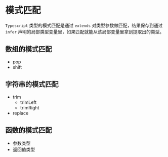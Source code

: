 # 模式匹配

`Typescript` 类型的模式匹配是通过 `extends` 对类型参数做匹配，结果保存到通过 `infer` 声明的局部类型变量里，如果匹配就能从该局部变量里拿到提取出的类型。

## 数组的模式匹配
- pop
- shift
## 字符串的模式匹配
- trim
  - trimLeft
  - trimRight
- replace
## 函数的模式匹配
- 参数类型
- 返回值类型
